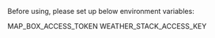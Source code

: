 Before using, please set up below environment variables:

MAP_BOX_ACCESS_TOKEN
WEATHER_STACK_ACCESS_KEY
